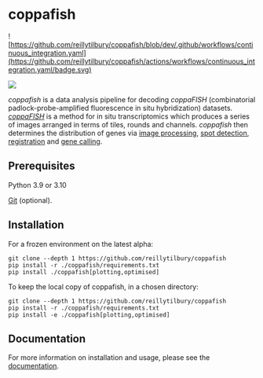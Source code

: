 # coppafish

![https://github.com/reillytilbury/coppafish/blob/dev/.github/workflows/continuous_integration.yaml](https://github.com/reillytilbury/coppafish/actions/workflows/continuous_integration.yaml/badge.svg)

![](https://github.com/jduffield65/coppafish/blob/main/docs/images/readme_viewer.png?raw=true)

*coppafish* is a data analysis pipeline for decoding *coppaFISH* (combinatorial padlock-probe-amplified fluorescence in 
situ hybridization) datasets. [*coppaFISH*](https://www.nature.com/articles/s41586-022-04915-7) 
is a method for in situ transcriptomics which produces a series of images arranged in terms of tiles, rounds
and channels. *coppafish* then determines the distribution of genes via 
[image processing](https://jduffield65.github.io/coppafish/pipeline/extract/), 
[spot detection](https://jduffield65.github.io/coppafish/pipeline/find_spots/), 
[registration](https://jduffield65.github.io/coppafish/pipeline/register/) and 
[gene calling](https://jduffield65.github.io/coppafish/pipeline/call_reference_spots/).


## Prerequisites
Python 3.9 or 3.10

[Git](https://git-scm.com/) (optional).


## Installation
For a frozen environment on the latest alpha:
```console
git clone --depth 1 https://github.com/reillytilbury/coppafish
pip install -r ./coppafish/requirements.txt
pip install ./coppafish[plotting,optimised]
```

To keep the local copy of coppafish, in a chosen directory:
```console
git clone --depth 1 https://github.com/reillytilbury/coppafish
pip install -r ./coppafish/requirements.txt
pip install -e ./coppafish[plotting,optimised]
```


## Documentation
For more information on installation and usage, please see the 
[documentation](https://jduffield65.github.io/coppafish/).

